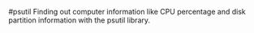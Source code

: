 #psutil
Finding out computer information like CPU percentage and disk partition information with the psutil library. 

